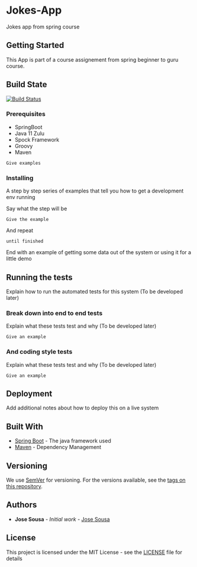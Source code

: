 # Jokes-App

Jokes app from spring course 

## Getting Started

This App is part of a course assignement from spring beginner to guru course.

## Build State
[![Build Status](https://travis-ci.com/josousa82/Jokes-App.svg?branch=master)](https://travis-ci.com/josousa82/Jokes-App)  


### Prerequisites

- SpringBoot
- Java 11 Zulu
- Spock Framework
- Groovy
- Maven

```
Give examples
```

### Installing

A step by step series of examples that tell you how to get a development env running

Say what the step will be

```
Give the example
```

And repeat

```
until finished
```

End with an example of getting some data out of the system or using it for a little demo

## Running the tests

Explain how to run the automated tests for this system
(To be developed later)

### Break down into end to end tests

Explain what these tests test and why
(To be developed later)

```
Give an example
```

### And coding style tests

Explain what these tests test and why
(To be developed later)

```
Give an example
```

## Deployment

Add additional notes about how to deploy this on a live system

## Built With

* [Spring Boot](https://spring.io/) - The java framework used
* [Maven](https://maven.apache.org/) - Dependency Management

## Versioning

We use [SemVer](http://semver.org/) for versioning. For the versions available, see the [tags on this repository](https://github.com/your/project/tags). 

## Authors

* **Jose Sousa** - *Initial work* - [Jose Sousa](https://github.com/josousa82)

## License

This project is licensed under the MIT License - see the [LICENSE](https://github.com/josousa82/Jokes-App/LICENSE) file for details

